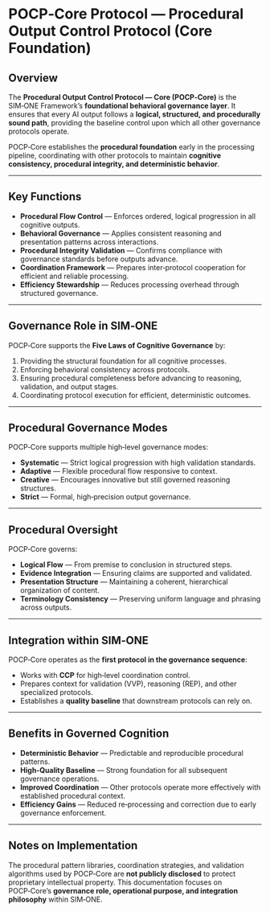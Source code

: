 # POCP‑Core Protocol — Procedural Output Control Protocol (Core Foundation)

## Overview

The **Procedural Output Control Protocol — Core (POCP‑Core)** is the SIM‑ONE Framework’s **foundational behavioral governance layer**.
It ensures that every AI output follows a **logical, structured, and procedurally sound path**, providing the baseline control upon which all other governance protocols operate.

POCP‑Core establishes the **procedural foundation** early in the processing pipeline, coordinating with other protocols to maintain **cognitive consistency, procedural integrity, and deterministic behavior**.

---

## Key Functions

* **Procedural Flow Control** — Enforces ordered, logical progression in all cognitive outputs.
* **Behavioral Governance** — Applies consistent reasoning and presentation patterns across interactions.
* **Procedural Integrity Validation** — Confirms compliance with governance standards before outputs advance.
* **Coordination Framework** — Prepares inter‑protocol cooperation for efficient and reliable processing.
* **Efficiency Stewardship** — Reduces processing overhead through structured governance.

---

## Governance Role in SIM‑ONE

POCP‑Core supports the **Five Laws of Cognitive Governance** by:

1. Providing the structural foundation for all cognitive processes.
2. Enforcing behavioral consistency across protocols.
3. Ensuring procedural completeness before advancing to reasoning, validation, and output stages.
4. Coordinating protocol execution for efficient, deterministic outcomes.

---

## Procedural Governance Modes

POCP‑Core supports multiple high‑level governance modes:

* **Systematic** — Strict logical progression with high validation standards.
* **Adaptive** — Flexible procedural flow responsive to context.
* **Creative** — Encourages innovative but still governed reasoning structures.
* **Strict** — Formal, high‑precision output governance.

---

## Procedural Oversight

POCP‑Core governs:

* **Logical Flow** — From premise to conclusion in structured steps.
* **Evidence Integration** — Ensuring claims are supported and validated.
* **Presentation Structure** — Maintaining a coherent, hierarchical organization of content.
* **Terminology Consistency** — Preserving uniform language and phrasing across outputs.

---

## Integration within SIM‑ONE

POCP‑Core operates as the **first protocol in the governance sequence**:

* Works with **CCP** for high‑level coordination control.
* Prepares context for validation (VVP), reasoning (REP), and other specialized protocols.
* Establishes a **quality baseline** that downstream protocols can rely on.

---

## Benefits in Governed Cognition

* **Deterministic Behavior** — Predictable and reproducible procedural patterns.
* **High‑Quality Baseline** — Strong foundation for all subsequent governance operations.
* **Improved Coordination** — Other protocols operate more effectively with established procedural context.
* **Efficiency Gains** — Reduced re‑processing and correction due to early governance enforcement.

---

## Notes on Implementation

The procedural pattern libraries, coordination strategies, and validation algorithms used by POCP‑Core are **not publicly disclosed** to protect proprietary intellectual property.
This documentation focuses on POCP‑Core’s **governance role, operational purpose, and integration philosophy** within SIM‑ONE.